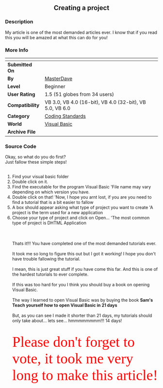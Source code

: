 ﻿<div align="center">

## Creating a project


</div>

### Description

My article is one of the most demanded articles ever. I know that if you read this you will be amazed at what this can do for you!
 
### More Info
 


<span>             |<span>
---                |---
**Submitted On**   |
**By**             |[MasterDave](https://github.com/Planet-Source-Code/PSCIndex/blob/master/ByAuthor/masterdave.md)
**Level**          |Beginner
**User Rating**    |1.5 (51 globes from 34 users)
**Compatibility**  |VB 3\.0, VB 4\.0 \(16\-bit\), VB 4\.0 \(32\-bit\), VB 5\.0, VB 6\.0
**Category**       |[Coding Standards](https://github.com/Planet-Source-Code/PSCIndex/blob/master/ByCategory/coding-standards__1-43.md)
**World**          |[Visual Basic](https://github.com/Planet-Source-Code/PSCIndex/blob/master/ByWorld/visual-basic.md)
**Archive File**   |[](https://github.com/Planet-Source-Code/masterdave-creating-a-project__1-50231/archive/master.zip)





### Source Code

Okay, so what do you do first?<br>
Just fallow these simple steps!<br>
<br>
1. Find your visual basic folder<br>
2. Double click on it.<br>
3. Find the executable for the program Visual Basic 'File name may vary depending on which version you have.<br>
4. Double click on that! 'Now, I hope you arnt lost, if you are you need to find a tutorial that is a bit easier to fallow<br>
5. A box should appear asking what type of project you want to create 'A project is the term used for a new application <br>
6. Choose your type of project and click on Open... 'The most common type of project is DHTML Application<br><BR><BR><BR>
Thats it!!! You have completed one of the most demanded tutorials ever.<br><BR>
It took me so long to figure this out but I got it working! I hope you don't have trouble fallowing the tutorial. <BR><BR>
I mean, this is just great stuff if you have come this far. And this is one of the hardest tutorials to ever complete.<BR><BR>
If this was too hard for you I think you should buy a book on opening Visual Basic.<BR><BR>
The way I learned to open Visual Basic was by buying the book <b>Sam's Teach yourself how to open Visual Basic in 21 days</b><BR><BR>
But, as you can see I made it shorter than 21 days, my tutorials should only take about... lets see... hmmmmmmmm!!! 14 days!<BR><BR><BR>
<font face="arial narrow" color="red" size="7">Please don't forget to vote, it took me very long to make this article!</font>

